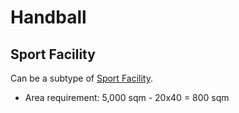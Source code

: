 # Handball

## Sport Facility
Can be a subtype of [Sport Facility]().

* Area requirement: 5,000 sqm - 20x40 = 800 sqm